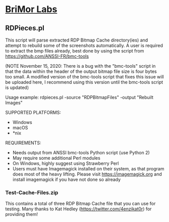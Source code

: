 # [BriMor Labs](https://www.brimorlabs.com)

## RDPieces.pl

This script will parse extracted RDP Bitmap Cache directory(ies) and attempt to rebuild some of the screenshots automatically. A user is required to extract the bmp files already, best done by using the script from https://github.com/ANSSI-FR/bmc-tools 

(NOTE November 15, 2020: There is a bug with the "bmc-tools" script in that the data within the header of the output bitmap file size is four bytes too small. A modified version of the bmc-tools script that fixes this issue will be uploaded here, I recommend using this version until the bmc-tools script is updated)

Usage example:
rdpieces.pl -source "RDPBitmapFiles" -output "Rebuilt Images"

SUPPORTED PLATFORMS:
- Windows
- macOS
- \*nix

REQUIREMENTS:
- Needs output from ANSSI bmc-tools Python script (use Python 2) 
- May require some additional Perl modules
- On Windows, highly suggest using Strawberry Perl
- Users must have Imagemagick installed on their system, as that program does most of the heavy lifting. Please visit https://imagemagick.org and install imagemagick if you have not done so already


### Test-Cache-Files.zip

This contains a total of three RDP Bitmap Cache file that you can use for testing. Many thanks to Kat Hedley (https://twitter.com/4enzikat0r) for providing them!
